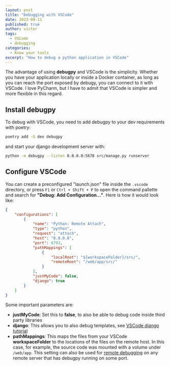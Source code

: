 ```yaml
---
layout: post
title: "Debugging with VSCode"
date: 2023-09-11
published: true
author: victor
tags:
  - VSCode
  - debugging
categories:
  - Know your tools
excerpt: "How to debug a python application in VSCode"
---
```


The advantage of using **debugpy** and VSCode is the simplicity.
Whether you have your application locally or inside a Docker container, as long as you can reach the port exposed
by debugy, you can connect to it with VSCode.
I love PyCharm, but I have to admit that VSCode is simpler and more flexible in this regard.

## Install debugpy

To debug with VSCode, you need to add debugpy to your dev requirements with poetry:

```bash
poetry add -G dev debugpy
```

and start your django development server with:

```bash
python -m debugpy --listen 0.0.0.0:5678 src/manage.py runserver
```

## Configure VSCode

You can create a preconfigured "launch.json" file inside the `.vscode` directory, or press `F1` or `Ctrl + Shift + P` to open the command pallette and search for **"Debug: Add Configuration..."**. Here is how it would look like:

```json
{
    "configurations": [
        {
            "name": "Python: Remote Attach",
            "type": "python",
            "request": "attach",
            "host": "0.0.0.0",
            "port": 6793,
            "pathMappings": [
                {
                    "localRoot": "${workspaceFolder}/src/",
                    "remoteRoot": "/web/app/src/"
                }
            ],
            "justMyCode": false,
            "django": true
        }
    ]
}
```

Some important parameters are:
* **justMyCode**: Set this to **false**, to also be able to debug code inside third party libraries
* **django**: This allows you to also debug templates, see [VSCode django tutorial](https://code.visualstudio.com/docs/python/tutorial-django)
* **pathMappings**: This maps the files from your VSCode **workspaceFolder** to the locations of the files on the remote host. In this case, for example, the source code was mounted with a volume under `/web/app`. This setting can also be used for [remote debugging](https://code.visualstudio.com/docs/python/debugging#_remote-script-debugging-with-ssh) on any remote server that has debugpy running on some port.

